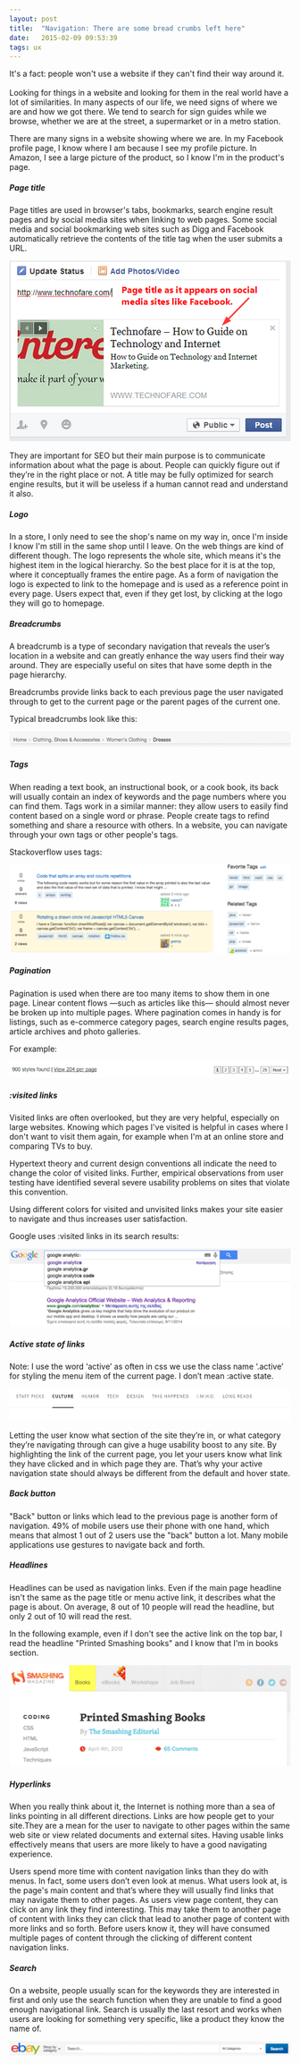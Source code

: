 ```yaml
---
layout: post
title:  "Navigation: There are some bread crumbs left here"
date:   2015-02-09 09:53:39
tags: ux
---
```


It's a fact<span class="char">:</span> people won't use a website if they can't find their way around it. <br /><br />
Looking for things in a website and looking for them in the real world have a lot of similarities. In many aspects of our life, we need signs of where we are and how we got there. We tend to search for sign guides while we browse, whether we are at the street,  a supermarket or in a metro station.

There are many signs in a website showing where we are. In my Facebook profile page, I know where I am because I see my profile picture. In Amazon, I see a large picture of the product, so I know I'm in the product's page.

##### Page title

Page titles are used in browser's tabs, bookmarks, search engine result pages and by social media sites when linking to web pages. Some social media and social bookmarking web sites such as Digg and Facebook automatically retrieve the contents of the title tag when the user submits a URL.

![Social media sites retrieve the page title](/images/navigation/page-title.png)

They are important for SEO but their main purpose is to communicate information about what the page is about. People can quickly figure out if they’re in the right place or not. A title may be fully optimized for search engine results, but it will be useless if a human cannot read and understand it also.

##### Logo

In a store, I only need to see the shop's name on my way in, once I'm inside I know I'm still in the same shop until I leave. On the web things are kind of different though. The logo represents the whole site, which means it's the highest item in the logical hierarchy. So the best place for it is at the top, where it conceptually frames the entire page. As a form of navigation the logo is expected to link to the homepage and is used as a reference point in every page. Users expect that, even if they get lost, by clicking at the logo they will go to homepage.

##### Breadcrumbs

A breadcrumb is a type of secondary navigation that reveals the user’s location in a website and can greatly enhance the way users find their way around. They are especially useful on sites that have some depth in the page hierarchy.

Breadcrumbs provide links back to each previous page the user navigated through to get to the current page or the parent pages of the current one.

Typical breadcrumbs look like this:

![Breadcrumb example](/images/navigation/bc.png)

##### Tags

When reading a text book, an instructional book, or a cook book, its back will usually contain an index of keywords and the page numbers where you can find them. Tags work in a similar manner: they allow users to easily find content based on a single word or phrase. People create tags to refind something and share a resource with others. In a website, you can navigate through your own tags or other people's tags.

Stackoverflow uses tags:

![Tags in stack overflow](/images/navigation/tags.jpg)

##### Pagination

Pagination is used when there are too many items to show them in one page. Linear content flows —such as articles like this— should almost never be broken up into multiple pages. Where pagination comes in handy is for listings, such as e-commerce category pages, search engine results pages, article archives and photo galleries.

For example:

![Pagination example](/images/navigation/pagination.png)

##### :visited links

Visited links are often overlooked, but they are very helpful, especially on large websites. Knowing which pages I've visited is helpful in cases where I don't want to visit them again, for example when I'm at an online store and comparing TVs to buy.

Hypertext theory and current design conventions all indicate the need to change the color of visited links. Further, empirical observations from user testing have identified several severe usability problems on sites that violate this convention.

Using different colors for visited and unvisited links makes your site easier to navigate and thus increases user satisfaction.

Google uses :visited links in its search results:

![Visited links on google results](/images/navigation/visited.png)

##### Active state of links

Note: I use the word ‘active’ as often in css we use the class name ‘.active’ for styling the menu item of the current page. I don’t mean :active state.

![Current page](/images/navigation/active.png)

Letting the user know what section of the site they’re in, or what category they’re navigating through can give a huge usability boost to any site. By highlighting the link of the current page, you let your users know what link they have clicked and in which page they are. That’s why your active navigation state should always be different from the default and hover state.

##### Back button

"Back" button or links which lead to the previous page is another form of navigation. 49% of mobile users use their phone with one hand, which means that almost 1 out of 2 users use the "back" button a lot. Many mobile applications use gestures to navigate back and forth.

##### Headlines

Headlines can be used as navigation links. Even if the main page headline isn't the same as the page title or menu active link, it describes what the page is about. On average, 8 out of 10 people will read the headline, but only 2 out of 10 will read the rest.

In the following example, even if I don't see the active link on the top bar, I read the headline "Printed Smashing books" and I know that I'm in books section.

![Headlines example](/images/navigation/headlines.jpg)

##### Hyperlinks

When you really think about it, the Internet is nothing more than a sea of links pointing in all different directions. Links are how people get to your site.﻿They are a mean for the user to navigate to other pages within the same web site or view related documents and external sites. Having usable links effectively means that users are more likely to have a good navigating experience.

Users spend more time with content navigation links than they do with menus. In fact, some users don’t even look at menus. What users look at, is the page's main content and that’s where they will usually find links that may navigate them to other pages. As users view page content, they can click on any link they find interesting. This may take them to another page of content with links they can click that lead to another page of content with more links and so forth. Before users know it, they will have consumed multiple pages of content through the clicking of different content navigation links.

##### Search

On a website, people usually scan for the keywords they are interested in first and only use the search function when they are unable to find a good enough navigational link. Search is usually the last resort and works when users are looking for something very specific, like a product they know the name of.

![Search example](/images/navigation/search.png)
